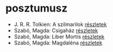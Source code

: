 # posztumusz

- J. R. R. Tolkien: A szilmarilok [részletek](_details/%7Bopf.creator%7D.md#id_60)
- Szabó, Magda: Csigaház [részletek](_details/%7Bopf.creator%7D.md#id_1345)
- Szabó, Magda: Liber Mortis [részletek](_details/%7Bopf.creator%7D.md#id_1341)
- Szabó, Magda: Magdaléna [részletek](_details/%7Bopf.creator%7D.md#id_1342)